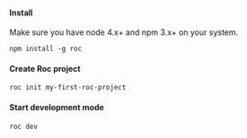 #### Install
Make sure you have node 4.x+ and npm 3.x+ on your system.
```
npm install -g roc
```

#### Create Roc project

```
roc init my-first-roc-project
```

#### Start development mode
```
roc dev
```
